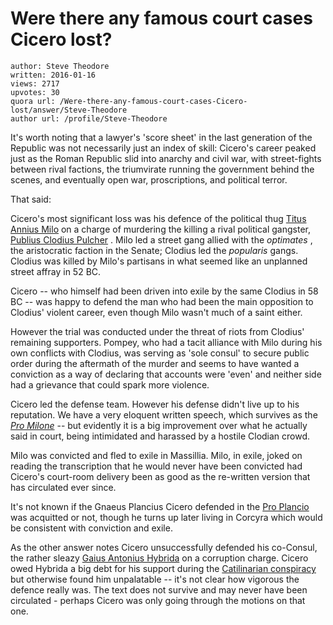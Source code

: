 # Were there any famous court cases Cicero lost?

	author: Steve Theodore
	written: 2016-01-16
	views: 2717
	upvotes: 30
	quora url: /Were-there-any-famous-court-cases-Cicero-lost/answer/Steve-Theodore
	author url: /profile/Steve-Theodore


It's worth noting that a lawyer's 'score sheet' in the last generation of the Republic was not necessarily just an index of skill: Cicero's career peaked just as the Roman Republic slid into anarchy and civil war, with street-fights between rival factions, the triumvirate running the government behind the scenes, and eventually open war, proscriptions, and political terror.

That said:

Cicero's most significant loss was his defence of the political thug [Titus Annius Milo](https://en.wikipedia.org/wiki/Titus_Annius_Milo) on a charge of murdering the killing a rival political gangster, [Publius Clodius Pulcher](https://en.wikipedia.org/wiki/Publius_Clodius_Pulcher) . Milo led a street gang allied with the _optimates_ , the aristocratic faction in the Senate; Clodius led the _popularis_  gangs. Clodius was killed by Milo's partisans in what seemed like an unplanned street affray in 52 BC.

Cicero -- who himself had been driven into exile by the same Clodius in 58 BC -- was happy to defend the man who had been the main opposition to Clodius' violent career, even though Milo wasn't much of a saint either.

However the trial was conducted under the threat of riots from Clodius' remaining supporters. Pompey, who had a tacit alliance with Milo during his own conflicts with Clodius, was serving as 'sole consul' to secure public order during the aftermath of the murder and seems to have wanted a conviction as a way of declaring that accounts were 'even' and neither side had a grievance that could spark more violence.

Cicero led the defense team. However his defense didn't live up to his reputation. We have a very eloquent written speech, which survives as the _[Pro Milone](https://en.wikipedia.org/wiki/Pro_Milone)_ -- but evidently it is a big improvement over what he actually said in court, being intimidated and harassed by a hostile Clodian crowd.

Milo was convicted and fled to exile in Massillia. Milo, in exile, joked on reading the transcription that he would never have been convicted had Cicero's court-room delivery been as good as the re-written version that has circulated ever since.



It's not known if the Gnaeus Plancius Cicero defended in the [Pro Plancio ](https://www.loebclassics.com/view/marcus_tullius_cicero-pro_plancio/1923/pb_LCL158.405.xml)was acquitted or not, though he turns up later living in Corcyra which would be consistent with conviction and exile.



As the other answer notes Cicero unsuccessfully defended his co-Consul, the rather sleazy [Gaius Antonius Hybrida](https://en.wikipedia.org/wiki/Gaius_Antonius_Hybrida) on a corruption charge. Cicero owed Hybrida a big debt for his support during the [Catilinarian conspiracy](https://en.wikipedia.org/wiki/Second_Catilinarian_conspiracy) but otherwise found him unpalatable -- it's not clear how vigorous the defence really was. The text does not survive and may never have been circulated - perhaps Cicero was only going through the motions on that one.

